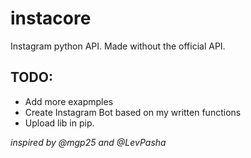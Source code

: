 # instacore
Instagram python API. Made without the official API.

## TODO:
* Add more exapmples
* Create Instagram Bot based on my written functions
* Upload lib in pip.


_inspired by @mgp25 and @LevPasha_
